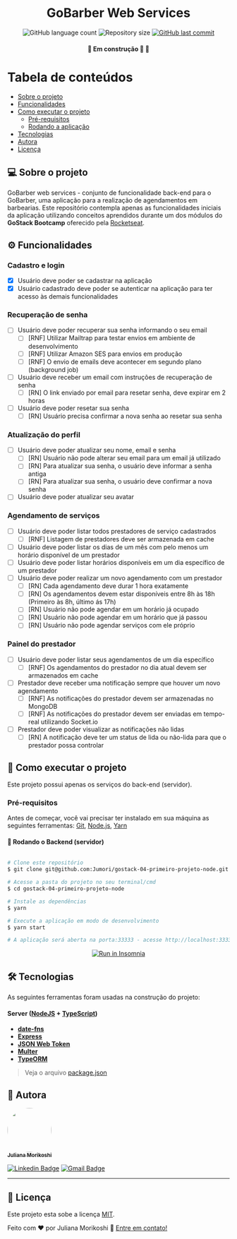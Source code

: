 

<h1 align="center">
  GoBarber Web Services
</h1>

<p align="center">
  <img alt="GitHub language count" src="https://img.shields.io/github/languages/count/Jumori/gostack-04-primeiro-projeto-node?color=%2304D361">

  <img alt="Repository size" src="https://img.shields.io/github/repo-size/Jumori/gostack-04-primeiro-projeto-node">

  <a href="https://github.com/Jumori/gostack-04-primeiro-projeto-node/commits/master">
    <img alt="GitHub last commit" src="https://img.shields.io/github/last-commit/Jumori/gostack-04-primeiro-projeto-node">
  </a>

</p>

<h4 align="center">
	🚧 Em construção 🚀 🚧
</h4>

Tabela de conteúdos
=================
<!--ts-->
   * [Sobre o projeto](#-sobre-o-projeto)
   * [Funcionalidades](#️-funcionalidades)
   * [Como executar o projeto](#-como-executar-o-projeto)
     * [Pré-requisitos](#pré-requisitos)
     * [Rodando a aplicação](#-rodando-o-backend-servidor)
   * [Tecnologias](#-tecnologias)
   * [Autora](#-autora)
   * [Licença](#user-content--licença)
<!--te-->


## 💻 Sobre o projeto

GoBarber web services - conjunto de funcionalidade back-end para o GoBarber, uma aplicação para a realização de agendamentos em barbearias. Este repositório contempla apenas as funcionalidades iniciais da aplicação utilizando conceitos aprendidos durante um dos módulos do **GoStack Bootcamp** oferecido pela [Rocketseat](https://nextlevelweek.com/).


## ⚙️ Funcionalidades

### Cadastro e login
- [x] Usuário deve poder se cadastrar na aplicação
- [x] Usuário cadastrado deve poder se autenticar na aplicação para ter acesso às demais funcionalidades

### Recuperação de senha
- [ ] Usuário deve poder recuperar sua senha informando o seu email
  - [ ] [RNF] Utilizar Mailtrap para testar envios em ambiente de desenvolvimento
  - [ ] [RNF] Utilizar Amazon SES para envios em produção
  - [ ] [RNF] O envio de emails deve acontecer em segundo plano (background job)
- [ ] Usuário deve receber um email com instruções de recuperação de senha
  - [ ] [RN] O link enviado por email para resetar senha, deve expirar em 2 horas
- [ ] Usuário deve poder resetar sua senha
  - [ ] [RN] Usuário precisa confirmar a nova senha ao resetar sua senha

### Atualização do perfil
- [ ] Usuário deve poder atualizar seu nome, email e senha
  - [ ] [RN] Usuário não pode alterar seu email para um email já utilizado
  - [ ] [RN] Para atualizar sua senha, o usuário deve informar a senha antiga
  - [ ] [RN] Para atualizar sua senha, o usuário deve confirmar a nova senha
- [ ] Usuário deve poder atualizar seu avatar

### Agendamento de serviços
- [ ] Usuário deve poder listar todos prestadores de serviço cadastrados
  - [ ] [RNF] Listagem de prestadores deve ser armazenada em cache
- [ ] Usuário deve poder listar os dias de um mês com pelo menos um horário disponível de um prestador
- [ ] Usuário deve poder listar horários disponíveis em um dia específico de um prestador
- [ ] Usuário deve poder realizar um novo agendamento com um prestador
  - [ ] [RN] Cada agendamento deve durar 1 hora exatamente
  - [ ] [RN] Os agendamentos devem estar disponíveis entre 8h às 18h (Primeiro às 8h, último ás 17h)
  - [ ] [RN] Usuário não pode agendar em um horário já ocupado
  - [ ] [RN] Usuário não pode agendar em um horário que já passou
  - [ ] [RN] Usuário não pode agendar serviços com ele próprio

### Painel do prestador
- [ ] Usuário deve poder listar seus agendamentos de um dia específico
  - [ ] [RNF] Os agendamentos do prestador no dia atual devem ser armazenados em cache
- [ ] Prestador deve receber uma notificação sempre que houver um novo agendamento
  - [ ] [RNF] As notificações do prestador devem ser armazenadas no MongoDB
  - [ ] [RNF] As notificações do prestador devem ser enviadas em tempo-real utilizando Socket.io
- [ ] Prestador deve poder visualizar as notificações não lidas
  - [ ] [RN] A notificação deve ter um status de lida ou não-lida para que o prestador possa controlar
## 🚀 Como executar o projeto

Este projeto possui apenas os serviços do back-end (servidor).

### Pré-requisitos

Antes de começar, você vai precisar ter instalado em sua máquina as seguintes ferramentas:
[Git](https://git-scm.com), [Node.js](https://nodejs.org/en/), [Yarn](https://yarnpkg.com/)

#### 🎲 Rodando o Backend (servidor)

```bash

# Clone este repositório
$ git clone git@github.com:Jumori/gostack-04-primeiro-projeto-node.git

# Acesse a pasta do projeto no seu terminal/cmd
$ cd gostack-04-primeiro-projeto-node

# Instale as dependências
$ yarn

# Execute a aplicação em modo de desenvolvimento
$ yarn start

# A aplicação será aberta na porta:33333 - acesse http://localhost:3333

```
<p align="center">
  <a href="https://github.com/Jumori/gostack-04-primeiro-projeto-node/blob/master/Insomnia_2020-12-04" target="_blank"><img src="https://insomnia.rest/images/run.svg" alt="Run in Insomnia"></a>
</p>

## 🛠 Tecnologias

As seguintes ferramentas foram usadas na construção do projeto:

#### **Server**  ([NodeJS](https://nodejs.org/en/)  +  [TypeScript](https://www.typescriptlang.org/))

-   **[date-fns](https://date-fns.org/)**
-   **[Express](https://expressjs.com/)**
-   **[JSON Web Token](https://github.com/auth0/node-jsonwebtoken)**
-   **[Multer](https://github.com/expressjs/multer)**
-   **[TypeORM](https://typeorm.io/)**

> Veja o arquivo  [package.json](https://github.com/Jumori/gostack-04-primeiro-projeto-node/blob/master/package.json)


## 🦸 Autora

<a href="https://github.com/Jumori">
 <img style="border-radius: 50%;" src="https://avatars1.githubusercontent.com/u/44618499?s=460&u=691cddb486d4b665417d25d8a575e508d6ef9563&v=4" width="100px;" alt=""/>
 <br />
 <sub><b>Juliana Morikoshi</b></sub></a>
 <br />

[![Linkedin Badge](https://img.shields.io/badge/-Juliana-blue?style=flat-square&logo=Linkedin&logoColor=white&link=https://www.linkedin.com/in/julianamorikoshi/)](https://www.linkedin.com/in/julianamorikoshi/)
[![Gmail Badge](https://img.shields.io/badge/-julianamorikoshi@gmail.com-c14438?style=flat-square&logo=Gmail&logoColor=white&link=mailto:julianamorikoshi@gmail.com)](mailto:julianamorikoshi@gmail.com)

---

## 📝 Licença

Este projeto esta sobe a licença [MIT](./LICENSE).

Feito com ❤️ por Juliana Morikoshi 👋 [Entre em contato!](https://www.linkedin.com/in/julianamorikoshi/)
